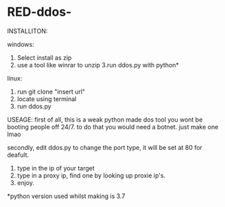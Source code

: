 # RED-ddos-
INSTALLITON:

windows:
1. Select install as zip
2. use a tool like winrar to unzip
3.run ddos.py with python*

linux:
1. run git clone "insert url"
2. locate using terminal 
3. run ddos.py

USEAGE:
first of all, this is a weak python made dos tool
you wont be booting people off 24/7. to do that
you would need a botnet. just make one lmao

secondly, edit ddos.py to change the port type, 
it will be set at 80 for deafult.

1. type in the ip of your target
2. type in a proxy ip, find one by looking up proxie ip's.
3. enjoy.

*python version used whilst making is 3.7
